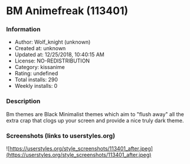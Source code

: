 # BM Animefreak (113401)

### Information
- Author: Wolf_knight (unknown)
- Created at: unknown
- Updated at: 12/25/2018, 10:40:15 AM
- License: NO-REDISTRIBUTION
- Category: kissanime
- Rating: undefined
- Total installs: 290
- Weekly installs: 0


### Description
Bm themes are Black Minimalist themes which aim to "flush away" all the extra crap that clogs up your screen and provide a nice truly dark theme.


### Screenshots (links to userstyles.org)
![https://userstyles.org/style_screenshots/113401_after.jpeg](https://userstyles.org/style_screenshots/113401_after.jpeg)


